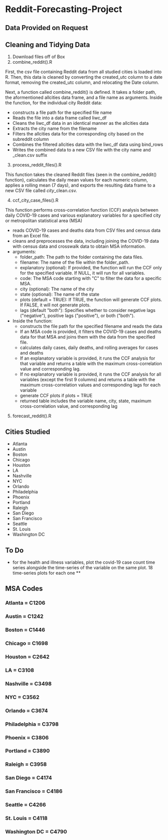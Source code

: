 # Reddit-Forecasting-Project


## Data Provided on Request
## Cleaning and Tidying Data
1. Download files off of Box
2. combine_reddit().R

First, the csv file containing Reddit data from all studied cities is loaded into R. Then, this data is cleaned by converting the created_utc column to a date format, removing the created_utc column, and relocating the Date column.

Next, a function called combine_reddit() is defined. It takes a folder path, the aformentioned allcities data frame, and a file name as arguments. Inside the function, for the individual city Reddit data:
  - constructs a file path for the specified file name
  - Reads the file into a data frame called liwc_df
  - Cleans the liwc_df data in an identical manner as the allcities data
  - Extracts the city name from the filename
  - Filters the allcities data for the corresponding city based on the subreddit column
  - Combines the filtered allcities data with the liwc_df data using bind_rows
  - Writes the combined data to a new CSV file with the city name and _clean.csv suffix
3. process_reddit_files().R

This function takes the cleaned Reddit files (seen in the combine_reddit() function), calculates the daily mean values for each numeric column, applies a rolling mean (7 days), and exports the resulting data frame to a new CSV file called *city*_clean.csv. 

4. ccf_city_case_files().R

This function performs cross-correlation function (CCF) analysis between daily COVID-19 cases and various explanatory variables for a specified city or metropolitan statistical area (MSA)
  - reads COVID-19 cases and deaths data from CSV files and census data from an Excel file.
  - cleans and preprocesses the data, including joining the COVID-19 data with census data and crosswalk data to obtain MSA information.
  - arguments:
    - folder_path: The path to the folder containing the data files.
    - filename: The name of the file within the folder_path.
    - explanatory (optional): If provided, the function will run the CCF only for the specified variable. If NULL, it will run for all variables.
    - code: The MSA code starting with "C" to filter the data for a specific MSA.
    - city (optional): The name of the city
    - state (optional): The name of the state
    - plots (default = TRUE): If TRUE, the function will generate CCF plots. If FALSE, it will not generate plots.
    - lags (default "both"): Specifies whether to consider negative lags ("negative"), positive lags ("positive"), or both ("both").
  - Inside the function:
    - constructs the file path for the specified filename and reads the data
    - If an MSA code is provided, it filters the COVID-19 cases and deaths data for that MSA and joins them with the data from the specified file.
    - calculates daily cases, daily deaths, and rolling averages for cases and deaths
    - If an explanatory variable is provided, it runs the CCF analysis for that variable and returns a table with the maximum cross-correlation value and corresponding lag.
    - If no explanatory variable is provided, it runs the CCF analysis for all variables (except the first 9 columns) and returns a table with the maximum cross-correlation values and corresponding lags for each variable
    - generate CCF plots if plots = TRUE
    - returned table includes the variable name, city, state, maximum cross-correlation value, and corresponding lag 
  


5. forecast_reddit().R

## Cities Studied
- Atlanta
- Austin
- Boston
- Chicago
- Houston
- LA
- Nashville
- NYC
- Orlando
- Philadelphia
- Phoenix
- Portland
- Raleigh
- San Diego
- San Francisco
- Seattle
- St. Louis
- Washington DC

## To Do
* for the health and illness variables, plot the covid-19 case count time series alongside the time-series of the variable on the same plot. 18 time-series plots for each one
** 
## MSA Codes
### Atlanta = C1206
### Austin = C1242
### Boston = C1446
### Chicago = C1698
### Houston = C2642
### LA = C3108
### Nashville = C3498
### NYC = C3562
### Orlando = C3674
### Philadelphia = C3798
### Phoenix = C3806
### Portland = C3890
### Raleigh = C3958
### San Diego = C4174
### San Francisco = C4186
### Seattle = C4266
### St. Louis = C4118
### Washington DC = C4790
